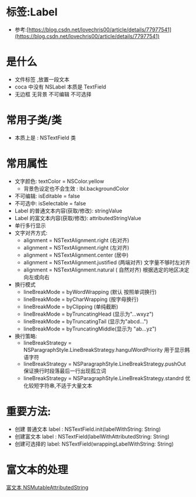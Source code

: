 # 标签:Label

- 参考:[https://blog.csdn.net/lovechris00/article/details/77977541](https://blog.csdn.net/lovechris00/article/details/77977541)

# 是什么

- 文件标签 ,放置一段文本
- coca 中没有 NSLabel 本质是 TextField
- 无边框 无背景 不可编辑 不可选择

# 常用子类/类

- 本质上是 : NSTextField 类

# 常用属性

- 文字颜色: textColor = NSColor.yellow
    - 背景色设定也不会生效 : lbl.backgroundColor
- 不可编辑: isEditable  =  false
- 不可选中: isSelectable = false
- Label 的普通文本内容(获取/修改): stringValue
- Label 的富文本内容(获取/修改): attributedStringValue
- 单行多行显示
- 文字对齐方式:
    - alignment = NSTextAlignment.right (右对齐)
    - alignment = NSTextAlignment.right (左对齐)
    - alignment = NSTextAlignment.center (居中)
    - alignment = NSTextAlignment.justified (两端对齐) 文字量不够时左对齐
    - alignment = NSTextAlignment.natural ( 自然对齐) 根据选定的地区决定向左或向右
- 换行模式
    - lineBreakMode = byWordWrapping (默认 按照单词换行)
    - lineBreakMode = byCharWrapping (按字母换行)
    - lineBreakMode = byClipping (单纯截断)
    - lineBreakMode = byTruncatingHead (显示为"...wxyz")
    - lineBreakMode = byTruncatingTail (显示为"abcd...")
    - lineBreakMode = byTruncatingMiddle(显示为 "ab...yz")
- 换行策略:
    - lineBreakStrategy = NSParagraphStyle.LineBreakStrategy.hangulWordPriority 用于显示韩语字符
    - lineBreakStrategy = NSParagraphStyle.LineBreakStrategy.pushOut 保证换行时段落最后一行出现孤立词
    - lineBreakStrategy = NSParagraphStyle.LineBreakStrategy.standrd 优化较短字符串,不适于大量文本

# 重要方法:

- 创建 普通文本 label : NSTextField.init(labelWithString: String)
- 创建富文本 label : NSTextField(labelWithAttributedString: String)
- 创建可选择的 label: NSTextField(wrappingLabelWithString: String)

# 富文本的处理

[富文本 NSMutableAttributedString](../%E5%AF%8C%E6%96%87%E6%9C%AC%20NSMutableAttributedString%20cf36924c1526457894ff3989b6e79fe1.md)
